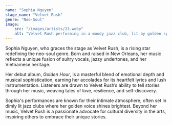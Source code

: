 ```yaml
---
name: "Sophia Nguyen"
stage_name: "Velvet Rush"
genre: "Neo-Soul"
image: 
    src: "/images/artists/23.webp"
    alt: "Velvet Rush performing in a moody jazz club, lit by golden spotlights"
---
```


Sophia Nguyen, who graces the stage as Velvet Rush, is a rising star redefining the neo-soul genre. Born and raised in New Orleans, her music reflects a unique fusion of sultry vocals, jazzy undertones, and her Vietnamese heritage.

Her debut album, *Golden Hour*, is a masterful blend of emotional depth and musical sophistication, earning her accolades for its heartfelt lyrics and lush instrumentation. Listeners are drawn to Velvet Rush’s ability to tell stories through her music, weaving tales of love, resilience, and self-discovery.

Sophia's performances are known for their intimate atmosphere, often set in dimly lit jazz clubs where her golden voice shines brightest. Beyond her music, Velvet Rush is a passionate advocate for cultural diversity in the arts, inspiring others to embrace their unique stories.
